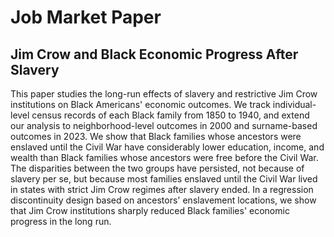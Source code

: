 # Job Market Paper
## Jim Crow and Black Economic Progress After Slavery
This paper studies the long-run effects of slavery and restrictive Jim Crow institutions on Black Americans' economic outcomes. We track individual-level census records of each Black family from 1850 to 1940, and extend our analysis to neighborhood-level outcomes in 2000 and surname-based outcomes in 2023. We show that Black families whose ancestors were enslaved until the Civil War have considerably lower education, income, and wealth than Black families whose ancestors were free before the Civil War. The disparities between the two groups have persisted, not because of slavery per se, but because most families enslaved until the Civil War lived in states with strict Jim Crow regimes after slavery ended. In a regression discontinuity design based on ancestors' enslavement locations, we show that Jim Crow institutions sharply reduced Black families' economic progress in the long run.
